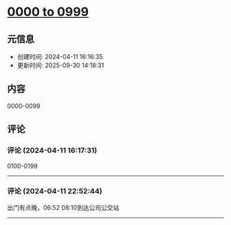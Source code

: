 # [0000 to 0999](https://github.com/bingdu748/Laboratory_of_Mad_Scientist/issues/2)

## 元信息

- 创建时间: 2024-04-11 16:16:35
- 更新时间: 2025-09-30 14:18:31

## 内容

0000-0099

## 评论

### 评论 (2024-04-11 16:17:31)

0100-0199

---

### 评论 (2024-04-11 22:52:44)

出门有点晚，06:52
08:10到达公司公交站

---

